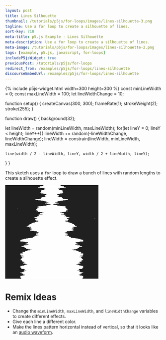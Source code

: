 ```yaml
---
layout: post
title: Lines Silhouette
thumbnail: /tutorials/p5js/for-loops/images/lines-silhouette-3.png
tagline: Use a for loop to create a silhouette of lines.
sort-key: 710
meta-title: p5.js Example - Lines Silhouette
meta-description: Use a for loop to create a silhouette of lines.
meta-image: /tutorials/p5js/for-loops/images/lines-silhouette-2.png
tags: [example, p5.js, javascript, for-loops]
includeP5jsWidget: true
previousPost: /tutorials/p5js/for-loops
redirect_from: /examples/p5js/for-loops/lines-silhouette
discourseEmbedUrl: /examples/p5js/for-loops/lines-silhouette
---
```


{% include p5js-widget.html width=300 height=300 %}
const minLineWidth = 0;
const maxLineWidth = 100;
let lineWidthChange = 10;

function setup() {
  createCanvas(300, 300);
  frameRate(1);
  strokeWeight(2);
  stroke(255);
}

function draw() {
  background(32);

  let lineWidth = random(minLineWidth, maxLineWidth);
  for(let lineY = 0; lineY < height; lineY++){
    lineWidth += random(-lineWidthChange, lineWidthChange);
    lineWidth = constrain(lineWidth, minLineWidth, maxLineWidth);

    line(width / 2 - lineWidth, lineY, width / 2 + lineWidth, lineY);
  }
}
</script>

This sketch uses a `for` loop to draw a bunch of lines with random lengths to create a silhouette effect.

![lines silhouette](/tutorials/p5js/for-loops/images/lines-silhouette-1.gif)

# Remix Ideas

- Change the `minLineWidth`, `maxLineWidth`, and `lineWidthChange` variables to create different effects.
- Give each line a different color.
- Make the lines pattern horizontal instead of vertical, so that it looks like an [audio waveform](https://duckduckgo.com/?q=audio+waveform&iax=images&ia=images).
